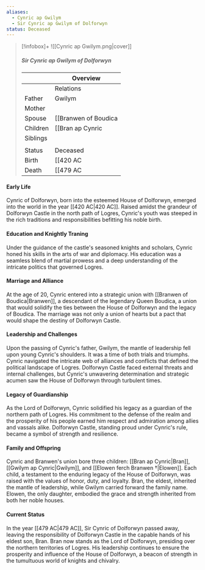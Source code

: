 ```yaml
---
aliases:
  - Cynric ap Gwilym
  - Sir Cynric ap Gwilym of Dolforwyn
status: Deceased
---
```

> [!infobox]+
> ![[Cynric ap Gwilym.png|cover]]
> ##### Sir Cynric ap Gwilym of Dolforwyn
> || Overview   |
> | ---- | ---- |
> || Relations |
> | Father | Gwilym |
> | Mother |  |
> | Spouse | [[Branwen of Boudica|Branwen of Boudica]] |
> | Children| [[Bran ap Cynric|Bran ap Cynric]], [[Elowen ferch Branwen †|Elowen ferch Branwen †]], [[Gwilym ap Cynric|Gwilym ap Cynric]] |
> | Siblings ||
> |||
> | Status | Deceased |
> | Birth | [[420 AC|420 AC]] |
> | Death | [[479 AC|479 AC]] <small>(Age 59)</small> |

#### Early Life
Cynric of Dolforwyn, born into the esteemed House of Dolforwyn, emerged into the world in the year [[420 AC|420 AC]]. Raised amidst the grandeur of Dolforwyn Castle in the north path of Logres, Cynric's youth was steeped in the rich traditions and responsibilities befitting his noble birth.

#### Education and Knightly Traning
Under the guidance of the castle's seasoned knights and scholars, Cynric honed his skills in the arts of war and diplomacy. His education was a seamless blend of martial prowess and a deep understanding of the intricate politics that governed Logres.

#### Marriage and Alliance
At the age of 20, Cynric entered into a strategic union with [[Branwen of Boudica|Branwen]], a descendant of the legendary Queen Boudica, a union that would solidify the ties between the House of Dolforwyn and the legacy of Boudica. The marriage was not only a union of hearts but a pact that would shape the destiny of Dolforwyn Castle.

#### Leadership and Challenges
Upon the passing of Cynric's father, Gwilym, the mantle of leadership fell upon young Cynric's shoulders. It was a time of both trials and triumphs. Cynric navigated the intricate web of alliances and conflicts that defined the political landscape of Logres. Dolforwyn Castle faced external threats and internal challenges, but Cynric's unwavering determination and strategic acumen saw the House of Dolforwyn through turbulent times.

#### Legacy of Guardianship
As the Lord of Dolforwyn, Cynric solidified his legacy as a guardian of the northern path of Logres. His commitment to the defense of the realm and the prosperity of his people earned him respect and admiration among allies and vassals alike. Dolforwyn Castle, standing proud under Cynric's rule, became a symbol of strength and resilience.

#### Family and Offspring
Cynric and Branwen's union bore three children: [[Bran ap Cynric|Bran]], [[Gwilym ap Cynric|Gwilym]], and [[Elowen ferch Branwen †|Elowen]]. Each child, a testament to the enduring legacy of the House of Dolforwyn, was raised with the values of honor, duty, and loyalty. Bran, the eldest, inherited the mantle of leadership, while Gwilym carried forward the family name. Elowen, the only daughter, embodied the grace and strength inherited from both her noble houses.

#### Current Status
In the year [[479 AC|479 AC]], Sir Cynric of Dolforwyn passed away, leaving the responsibility of Dolforwyn Castle in the capable hands of his eldest son, Bran. Bran now stands as the Lord of Dolforwyn, presiding over the northern territories of Logres. His leadership continues to ensure the prosperity and influence of the House of Dolforwyn, a beacon of strength in the tumultuous world of knights and chivalry.
